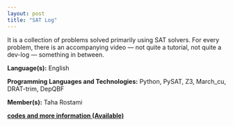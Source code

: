 ```yaml
---
layout: post
title: "SAT Log"
---
```


It is a collection of problems solved primarily using SAT solvers. For every problem, there is an accompanying video — not quite a tutorial, not quite a dev-log — something in between.

**Language(s):** English

**Programming Languages and Technologies:** Python, PySAT, Z3, March_cu, DRAT-trim, DepQBF

**Member(s):** Taha Rostami

**[codes and more information (Available)](https://taharostami.github.io/SATLog/)**

